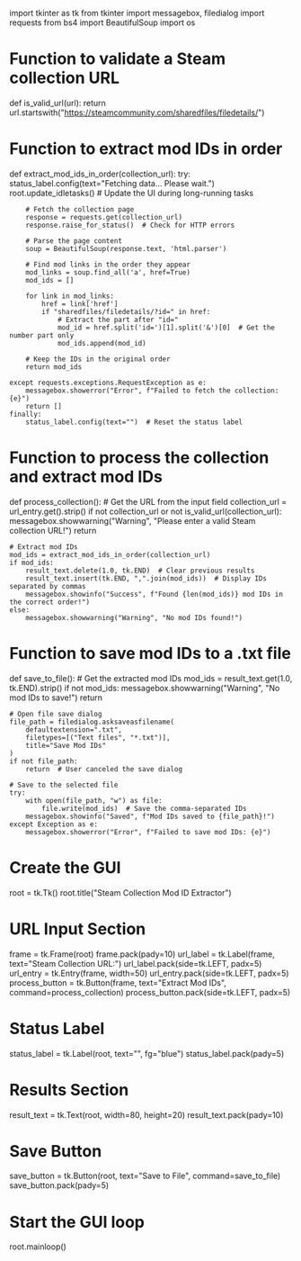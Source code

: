 import tkinter as tk
from tkinter import messagebox, filedialog
import requests
from bs4 import BeautifulSoup
import os

# Function to validate a Steam collection URL
def is_valid_url(url):
    return url.startswith("https://steamcommunity.com/sharedfiles/filedetails/")

# Function to extract mod IDs in order
def extract_mod_ids_in_order(collection_url):
    try:
        status_label.config(text="Fetching data... Please wait.")
        root.update_idletasks()  # Update the UI during long-running tasks
        
        # Fetch the collection page
        response = requests.get(collection_url)
        response.raise_for_status()  # Check for HTTP errors
        
        # Parse the page content
        soup = BeautifulSoup(response.text, 'html.parser')
        
        # Find mod links in the order they appear
        mod_links = soup.find_all('a', href=True)
        mod_ids = []
        
        for link in mod_links:
            href = link['href']
            if "sharedfiles/filedetails/?id=" in href:
                # Extract the part after "id="
                mod_id = href.split('id=')[1].split('&')[0]  # Get the number part only
                mod_ids.append(mod_id)
        
        # Keep the IDs in the original order
        return mod_ids
    
    except requests.exceptions.RequestException as e:
        messagebox.showerror("Error", f"Failed to fetch the collection: {e}")
        return []
    finally:
        status_label.config(text="")  # Reset the status label

# Function to process the collection and extract mod IDs
def process_collection():
    # Get the URL from the input field
    collection_url = url_entry.get().strip()
    if not collection_url or not is_valid_url(collection_url):
        messagebox.showwarning("Warning", "Please enter a valid Steam collection URL!")
        return

    # Extract mod IDs
    mod_ids = extract_mod_ids_in_order(collection_url)
    if mod_ids:
        result_text.delete(1.0, tk.END)  # Clear previous results
        result_text.insert(tk.END, ",".join(mod_ids))  # Display IDs separated by commas
        messagebox.showinfo("Success", f"Found {len(mod_ids)} mod IDs in the correct order!")
    else:
        messagebox.showwarning("Warning", "No mod IDs found!")

# Function to save mod IDs to a .txt file
def save_to_file():
    # Get the extracted mod IDs
    mod_ids = result_text.get(1.0, tk.END).strip()
    if not mod_ids:
        messagebox.showwarning("Warning", "No mod IDs to save!")
        return

    # Open file save dialog
    file_path = filedialog.asksaveasfilename(
        defaultextension=".txt",
        filetypes=[("Text files", "*.txt")],
        title="Save Mod IDs"
    )
    if not file_path:
        return  # User canceled the save dialog

    # Save to the selected file
    try:
        with open(file_path, "w") as file:
            file.write(mod_ids)  # Save the comma-separated IDs
        messagebox.showinfo("Saved", f"Mod IDs saved to {file_path}!")
    except Exception as e:
        messagebox.showerror("Error", f"Failed to save mod IDs: {e}")

# Create the GUI
root = tk.Tk()
root.title("Steam Collection Mod ID Extractor")

# URL Input Section
frame = tk.Frame(root)
frame.pack(pady=10)
url_label = tk.Label(frame, text="Steam Collection URL:")
url_label.pack(side=tk.LEFT, padx=5)
url_entry = tk.Entry(frame, width=50)
url_entry.pack(side=tk.LEFT, padx=5)
process_button = tk.Button(frame, text="Extract Mod IDs", command=process_collection)
process_button.pack(side=tk.LEFT, padx=5)

# Status Label
status_label = tk.Label(root, text="", fg="blue")
status_label.pack(pady=5)

# Results Section
result_text = tk.Text(root, width=80, height=20)
result_text.pack(pady=10)

# Save Button
save_button = tk.Button(root, text="Save to File", command=save_to_file)
save_button.pack(pady=5)

# Start the GUI loop
root.mainloop()

